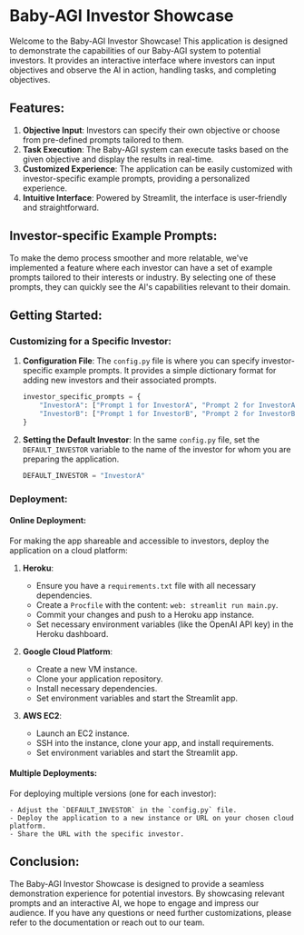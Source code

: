 
# Baby-AGI Investor Showcase

Welcome to the Baby-AGI Investor Showcase! This application is designed to demonstrate the capabilities of our Baby-AGI system to potential investors. It provides an interactive interface where investors can input objectives and observe the AI in action, handling tasks, and completing objectives.

## Features:

1. **Objective Input**: Investors can specify their own objective or choose from pre-defined prompts tailored to them.
2. **Task Execution**: The Baby-AGI system can execute tasks based on the given objective and display the results in real-time.
3. **Customized Experience**: The application can be easily customized with investor-specific example prompts, providing a personalized experience.
4. **Intuitive Interface**: Powered by Streamlit, the interface is user-friendly and straightforward.

## Investor-specific Example Prompts:

To make the demo process smoother and more relatable, we've implemented a feature where each investor can have a set of example prompts tailored to their interests or industry. By selecting one of these prompts, they can quickly see the AI's capabilities relevant to their domain.

## Getting Started:

### Customizing for a Specific Investor:

1. **Configuration File**: The `config.py` file is where you can specify investor-specific example prompts. It provides a simple dictionary format for adding new investors and their associated prompts.

    ```python
    investor_specific_prompts = {
        "InvestorA": ["Prompt 1 for InvestorA", "Prompt 2 for InvestorA"],
        "InvestorB": ["Prompt 1 for InvestorB", "Prompt 2 for InvestorB"],
    }
    ```

2. **Setting the Default Investor**: In the same `config.py` file, set the `DEFAULT_INVESTOR` variable to the name of the investor for whom you are preparing the application.

    ```python
    DEFAULT_INVESTOR = "InvestorA"
    ```

### Deployment:

#### Online Deployment:

For making the app shareable and accessible to investors, deploy the application on a cloud platform:

1. **Heroku**:
    - Ensure you have a `requirements.txt` file with all necessary dependencies.
    - Create a `Procfile` with the content: `web: streamlit run main.py`.
    - Commit your changes and push to a Heroku app instance.
    - Set necessary environment variables (like the OpenAI API key) in the Heroku dashboard.

2. **Google Cloud Platform**:
    - Create a new VM instance.
    - Clone your application repository.
    - Install necessary dependencies.
    - Set environment variables and start the Streamlit app.

3. **AWS EC2**:
    - Launch an EC2 instance.
    - SSH into the instance, clone your app, and install requirements.
    - Set environment variables and start the Streamlit app.

#### Multiple Deployments:

For deploying multiple versions (one for each investor):

    - Adjust the `DEFAULT_INVESTOR` in the `config.py` file.
    - Deploy the application to a new instance or URL on your chosen cloud platform.
    - Share the URL with the specific investor.

## Conclusion:

The Baby-AGI Investor Showcase is designed to provide a seamless demonstration experience for potential investors. By showcasing relevant prompts and an interactive AI, we hope to engage and impress our audience. If you have any questions or need further customizations, please refer to the documentation or reach out to our team.
